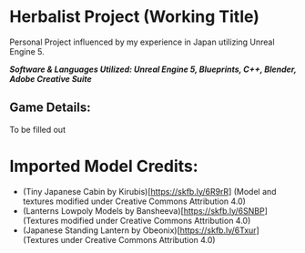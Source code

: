 # Herbalist Project (Working Title)
Personal Project influenced by my experience in Japan utilizing Unreal Engine 5.

***Software & Languages Utilized: Unreal Engine 5, Blueprints, C++, Blender, Adobe Creative Suite*** 

## Game Details:
To be filled out


# Imported Model Credits:
- (Tiny Japanese Cabin by Kirubis)[https://skfb.ly/6R9rR] (Model and textures modified under Creative Commons Attribution 4.0)
- (Lanterns Lowpoly Models by Bansheeva)[https://skfb.ly/6SNBP] (Textures modified under Creative Commons Attribution 4.0)
- (Japanese Standing Lantern by Obeonix)[https://skfb.ly/6Txur] (Textures under Creative Commons Attribution 4.0)


